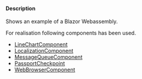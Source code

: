 #### Description

Shows an example of a Blazor Webassembly.

For realisation following components has been used.

- [LineChartComponent](https://github.com/Hlyrnir/LineChartComponent)
- [LocalizationComponent](https://github.com/Hlyrnir/LocalizationComponent)
- [MessageQueueComponent](https://github.com/Hlyrnir/MessageQueueComponent)
- [PassportCheckpoint](https://github.com/Hlyrnir/PassportCheckpoint)
- [WebBrowserComponent](https://github.com/Hlyrnir/WebBrowserComponent)